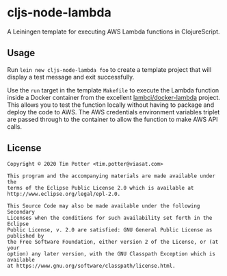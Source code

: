 # cljs-node-lambda

A Leiningen template for executing AWS Lambda functions in ClojureScript.

## Usage

Run `lein new cljs-node-lambda foo` to create a template project that
will display a test message and exit successfully.

Use the `run` target in the template `Makefile` to execute the Lambda
function inside a Docker container from the excellent
[lambci/docker-lambda](https://github.com/lambci/docker-lambda)
project. This allows you to test the function locally without having
to package and deploy the code to AWS. The AWS credentials environment
variables triplet are passed through to the container to allow the
function to make AWS API calls.

## License

```
Copyright © 2020 Tim Potter <tim.potter@viasat.com>

This program and the accompanying materials are made available under the
terms of the Eclipse Public License 2.0 which is available at
http://www.eclipse.org/legal/epl-2.0.

This Source Code may also be made available under the following Secondary
Licenses when the conditions for such availability set forth in the Eclipse
Public License, v. 2.0 are satisfied: GNU General Public License as published by
the Free Software Foundation, either version 2 of the License, or (at your
option) any later version, with the GNU Classpath Exception which is available
at https://www.gnu.org/software/classpath/license.html.
```
